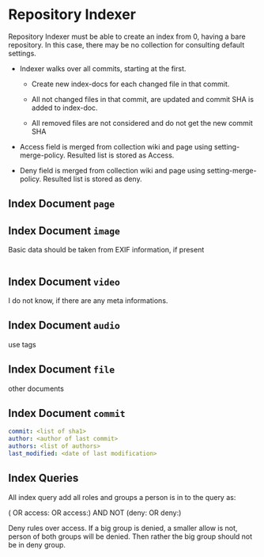 # Repository Indexer

Repository Indexer must be able to create an index from 0, having a bare
repository.  In this case, there may be no collection for consulting
default settings.

- Indexer walks over all commits, starting at the first.

  - Create new index-docs for each changed file in that commit.

  - All not changed files in that commit, are updated and commit SHA
    is added to index-doc.

  - All removed files are not considered and do not get the new commit SHA

- Access field is merged from collection wiki and page using
  setting-merge-policy.  Resulted list is stored as Access.

- Deny field is merged from collection wiki and page using
  setting-merge-policy.  Resulted list is stored as deny.

## Index Document `page`

## Index Document `image`

Basic data should be taken from EXIF information, if present

```yaml
```

## Index Document `video`

I do not know, if there are any meta informations.

## Index Document `audio`

use tags

## Index Document `file`

other documents

## Index Document `commit`

```yaml
commit: <list of sha1>
author: <author of last commit>
authors: <list of authors>
last_modified: <date of last modification>
```

## Index Queries

All index query add all roles and groups a person is in to the query as:

  (<access field not present> OR access:<role1> OR access:<role2>) AND NOT
  (deny:<role1> OR deny:<role2>)

Deny rules over access.  If a big group is denied, a smaller allow is not,
person of both groups will be denied.  Then rather the big group should not
be in deny group.

